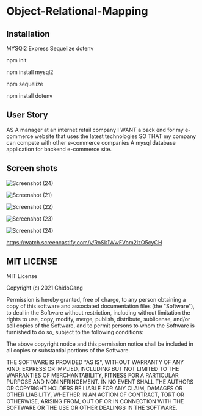 # Object-Relational-Mapping

## Installation 
MYSQl2
Express
Sequelize
dotenv

npm init

npm install mysql2

npm sequelize

npm install dotenv

## User Story 
AS A manager at an internet retail company
I WANT a back end for my e-commerce website that uses the latest technologies
SO THAT my company can compete with other e-commerce companies
A mysql database application for backend e-commerce site. 

## Screen shots

![Screenshot (24)](https://user-images.githubusercontent.com/89168938/143376252-6c91dcfb-4695-4086-82ee-51394cb512c1.png)

![Screenshot (21)](https://user-images.githubusercontent.com/89168938/143376328-1163a5bd-cd8b-48ae-91e1-c1ad503f3339.png)

![Screenshot (22)](https://user-images.githubusercontent.com/89168938/143376392-2cc9a433-c6c9-439a-b781-539e65cb735e.png)

![Screenshot (23)](https://user-images.githubusercontent.com/89168938/143376428-99b711ca-fc29-40a9-98b0-469f8cfb8867.png)

![Screenshot (24)](https://user-images.githubusercontent.com/89168938/143376462-692e8677-e19d-44c9-b98e-7f137724d5bd.png)

https://watch.screencastify.com/v/RoSk1WwFVom2lzO5cyCH 

## MIT LICENSE 

MIT License

Copyright (c) 2021 ChidoGang

Permission is hereby granted, free of charge, to any person obtaining a copy of this software and associated documentation files (the "Software"), to deal in the Software without restriction, including without limitation the rights to use, copy, modify, merge, publish, distribute, sublicense, and/or sell copies of the Software, and to permit persons to whom the Software is furnished to do so, subject to the following conditions:

The above copyright notice and this permission notice shall be included in all copies or substantial portions of the Software.

THE SOFTWARE IS PROVIDED "AS IS", WITHOUT WARRANTY OF ANY KIND, EXPRESS OR IMPLIED, INCLUDING BUT NOT LIMITED TO THE WARRANTIES OF MERCHANTABILITY, FITNESS FOR A PARTICULAR PURPOSE AND NONINFRINGEMENT. IN NO EVENT SHALL THE AUTHORS OR COPYRIGHT HOLDERS BE LIABLE FOR ANY CLAIM, DAMAGES OR OTHER LIABILITY, WHETHER IN AN ACTION OF CONTRACT, TORT OR OTHERWISE, ARISING FROM, OUT OF OR IN CONNECTION WITH THE SOFTWARE OR THE USE OR OTHER DEALINGS IN THE SOFTWARE.



